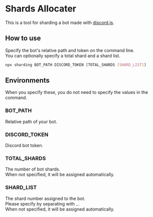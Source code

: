 # Shards Allocater
This is a tool for sharding a bot made with [discord.js](https://github.com/discordjs/discord.js).  

## How to use
Specify the bot's relative path and token on the command line.  
You can optionally specify a total shard and a shard list.  

```sh
npx sharding BOT_PATH DISCORD_TOKEN [TOTAL_SHARDS [SHARD_LIST]]
```

## Environments
When you specify these, you do not need to specify the values in the command.  

### BOT_PATH
Relative path of your bot.  

### DISCORD_TOKEN
Discord bot token.  

### TOTAL_SHARDS
The number of bot shards.  
When not specified, it will be assigned automatically.  

### SHARD_LIST
The shard number assigned to the bot.  
Please specify by separating with `,`.  
When not specified, it will be assigned automatically.  

